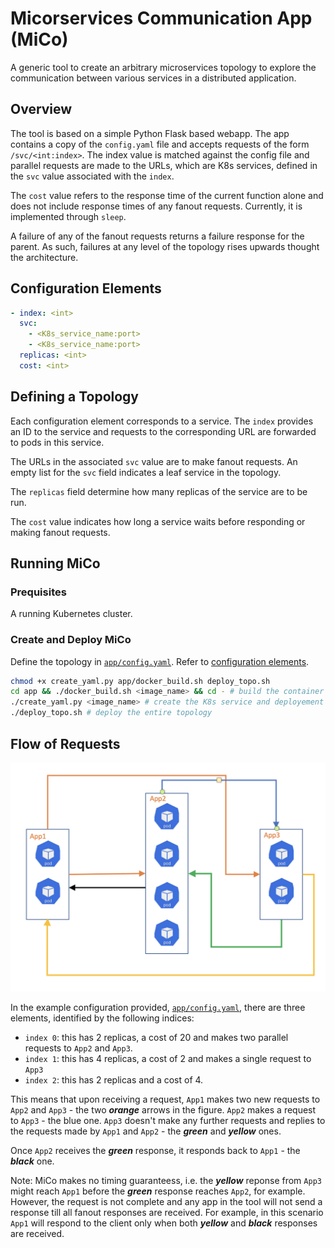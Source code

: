 # Micorservices Communication App (MiCo)

A generic tool to create an arbitrary microservices topology to explore the communication between various services in a distributed application.

## Overview

The tool is based on a simple Python Flask based webapp. The app contains a copy of the `config.yaml` file and accepts requests of the form `/svc/<int:index>`. The index value is matched against the config file and parallel requests are made to the URLs, which are K8s services, defined in the `svc` value associated with the `index`.

The `cost` value refers to the response time of the current function alone and does not include response times of any fanout requests. Currently, it is implemented through `sleep`.

A failure of any of the fanout requests returns a failure response for the parent. As such, failures at any level of the topology rises upwards thought the architecture.

## Configuration Elements

```yaml
- index: <int>
  svc: 
    - <K8s_service_name:port>
    - <K8s_service_name:port>
  replicas: <int>
  cost: <int>
```

## Defining a Topology

Each configuration element corresponds to a service. The `index` provides an ID to the service and requests to the corresponding URL are forwarded to pods in this service.

The URLs in the associated `svc` value are to make fanout requests. An empty list for the `svc` field indicates a leaf service in the topology.

The `replicas` field determine how many replicas of the service are to be run.

The `cost` value indicates how long a service waits before responding or making fanout requests.

## Running MiCo

### Prequisites

A running Kubernetes cluster.

### Create and Deploy MiCo

Define the topology in [`app/config.yaml`](app/config.yaml). Refer to [configuration elements](#Configuration-Elements).

```bash
chmod +x create_yaml.py app/docker_build.sh deploy_topo.sh
cd app && ./docker_build.sh <image_name> && cd - # build the container image
./create_yaml.py <image_name> # create the K8s service and deployement config files
./deploy_topo.sh # deploy the entire topology
```

## Flow of Requests

![Example Architecture](Example_Arch.png)

In the example configuration provided, [`app/config.yaml`](app/config.yaml), there are three elements, identified by the following indices:

- `index 0`: this has 2 replicas, a cost of 20 and makes two parallel requests to `App2` and `App3`.
- `index 1`: this has 4 replicas, a cost of 2 and makes a single request to `App3`
- `index 2`: this has 2 replicas and a cost of 4.

This means that upon receiving a request, `App1` makes two new requests to `App2` and `App3` - the two ***orange*** arrows in the figure. `App2` makes a request to `App3` -  the blue one. `App3` doesn't make any further requests and replies to the requests made by `App1` and `App2` - the ***green*** and ***yellow*** ones.

Once `App2` receives the ***green*** response, it responds back to `App1` - the ***black*** one.

Note: MiCo makes no timing guaranteess, i.e. the ***yellow*** reponse from `App3` might reach `App1` before the ***green*** response reaches `App2`, for example. However, the request is not complete and any app in the tool will not send a response till all fanout responses are received. For example, in this scenario `App1` will respond to the client only when both ***yellow*** and ***black*** responses are received.
